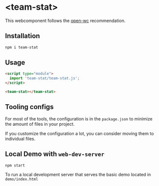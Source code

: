 # \<team-stat>

This webcomponent follows the [open-wc](https://github.com/open-wc/open-wc) recommendation.

## Installation

```bash
npm i team-stat
```

## Usage

```html
<script type="module">
  import 'team-stat/team-stat.js';
</script>

<team-stat></team-stat>
```



## Tooling configs

For most of the tools, the configuration is in the `package.json` to minimize the amount of files in your project.

If you customize the configuration a lot, you can consider moving them to individual files.

## Local Demo with `web-dev-server`

```bash
npm start
```

To run a local development server that serves the basic demo located in `demo/index.html`
